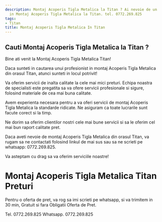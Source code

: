 ```yaml
---
description: Montaj Acoperis Tigla Metalica la Titan ? Ai nevoie de un profesionist
  in Montaj Acoperis Tigla Metalica la Titan. tel. 0772.269.825
tags:
- Titan
title: Montaj Acoperis Tigla Metalica In Titan
---
```



## Cauti Montaj Acoperis Tigla Metalica la Titan ?

Bine ati venit la Montaj Acoperis Tigla Metalica Titan!

Daca sunteti in cautarea unui profesionist in montaj Acoperis Tigla Metalica din orasul Titan, atunci sunteti in locul potrivit!

Va oferim servicii de inalta calitate la cele mai mici preturi. Echipa noastra de specialisti este pregatita sa va ofere servicii profesionale si sigure, folosind materiale de cea mai buna calitate.

Avem experienta necesara pentru a va oferi servicii de montaj Acoperis Tigla Metalica la standarde ridicate. Ne asiguram ca toate lucrarile sunt facute corect si la timp.

Ne dorim sa oferim clientilor nostri cele mai bune servicii si sa le oferim cel mai bun raport calitate pret.

Daca aveti nevoie de montaj Acoperis Tigla Metalica din orasul Titan, va rugam sa ne contactati folosind linkul de mai sus sau sa ne scrieti pe whatsapp: 0772.269.825. 

Va asteptam cu drag sa va oferim serviciile noastre!

# Montaj Acoperis Tigla Metalica Titan Preturi
Pentru o oferta de pret, va rog sa imi scrieti pe whatsapp, si va trimitem in 30 min, Gratuit si fara Obligatii Oferta de Pret.

Tel. 0772.269.825
Whatsapp. 0772.269.825